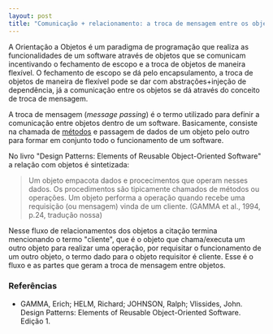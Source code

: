 ```yaml
---
layout: post
title: "Comunicação + relacionamento: a troca de mensagem entre os objetos"
---
```


A Orientação a Objetos é um paradigma de programação que realiza as funcionalidades de um software através de objetos que se comunicam  incentivando o fechamento de escopo e a troca de objetos de maneira flexível. O fechamento de escopo se dá pelo encapsulamento, a troca de objetos de maneira de flexível pode se dar com abstrações+injeção de dependência, já a comunicação entre os objetos se dá através do conceito de troca de mensagem.

A troca de mensagem (_message passing_) é o termo utilizado para definir a comunicação entre objetos dentro de um software. Basicamente, consiste na chamada de [métodos](https://raphael-da-silva.github.io/td-assinatura-metodo) e passagem de dados de um objeto pelo outro para formar em conjunto todo o funcionamento de um software.

No livro "Design Patterns: Elements of Reusable Object-Oriented Software" a relação com objetos é sintetizada:

<!--
> An object packages both data and the procedures that operate on that data. The procedures are typically called methods or operations. An object performs an operation when it receives a request (or message) from a client. 
-->

> Um objeto empacota dados e procecimentos que operam nesses dados. Os procedimentos são tipicamente chamados de métodos ou operações. Um objeto performa a operação quando recebe uma requisição (ou mensagem) vinda de um cliente. (GAMMA et al., 1994, p.24, tradução nossa)

Nesse fluxo de relacionamentos dos objetos a citação termina mencionando o termo "cliente", que é o objeto que chama/executa um outro objeto para realizar uma operação, por requisitar o funcionamento de um outro objeto, o termo dado para o objeto requisitor é cliente. Esse é o fluxo e as partes que geram a troca de mensagem entre objetos.

### Referências

* GAMMA, Erich; HELM, Richard; JOHNSON, Ralph; Vlissides, John. Design Patterns: Elements of Reusable Object-Oriented Software. Edição 1.
